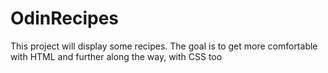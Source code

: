 # OdinRecipes
This project will display some recipes. The goal is to get more comfortable with HTML and further along the way, with CSS too